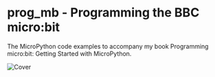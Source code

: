 # prog_mb - Programming the BBC micro:bit
The MicroPython code examples to accompany my book Programming micro:bit: Getting Started with MicroPython.

![Cover](https://images-na.ssl-images-amazon.com/images/I/51LJy0rDSmL._SX331_BO1,204,203,200_.jpg)

